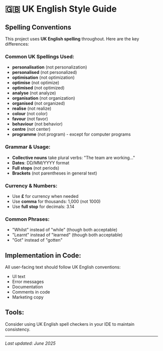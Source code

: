 # 🇬🇧 UK English Style Guide

## Spelling Conventions

This project uses **UK English spelling** throughout. Here are the key differences:

### Common UK Spellings Used:
- **personalisation** (not personalization)
- **personalised** (not personalized)
- **optimisation** (not optimization)
- **optimise** (not optimize)
- **optimised** (not optimized)
- **analyse** (not analyze)
- **organisation** (not organization)
- **organised** (not organized)
- **realise** (not realize)
- **colour** (not color)
- **favour** (not favor)
- **behaviour** (not behavior)
- **centre** (not center)
- **programme** (not program) - except for computer programs

### Grammar & Usage:
- **Collective nouns** take plural verbs: "The team are working..."
- **Dates**: DD/MM/YYYY format
- **Full stops** (not periods)
- **Brackets** (not parentheses in general text)

### Currency & Numbers:
- Use **£** for currency when needed
- Use **comma** for thousands: 1,000 (not 1000)
- Use **full stop** for decimals: 3.14

### Common Phrases:
- "Whilst" instead of "while" (though both acceptable)
- "Learnt" instead of "learned" (though both acceptable)
- "Got" instead of "gotten"

## Implementation in Code:

All user-facing text should follow UK English conventions:
- UI text
- Error messages
- Documentation
- Comments in code
- Marketing copy

## Tools:
Consider using UK English spell checkers in your IDE to maintain consistency.

---
*Last updated: June 2025*